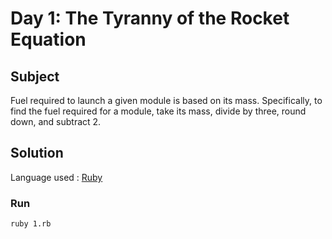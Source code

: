 # Day 1: The Tyranny of the Rocket Equation

## Subject

Fuel required to launch a given module is based on its mass. Specifically, to
find the fuel required for a module, take its mass, divide by three, round
down, and subtract 2.

## Solution

Language used : [Ruby](https://www.ruby-lang.org/)

### Run

    ruby 1.rb
